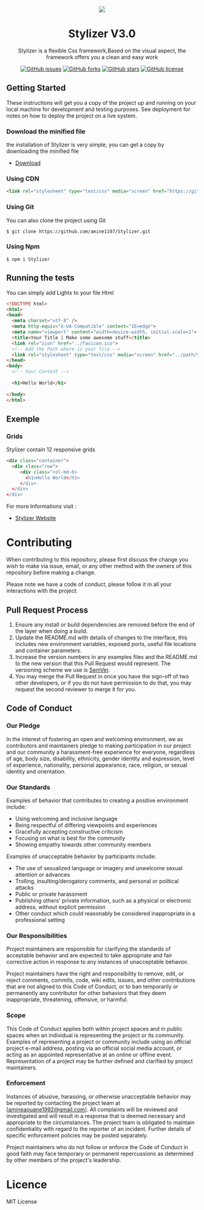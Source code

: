 <div  align="center">
<img src ="https://amine1107.github.io/Stylizer/assets/img/logos.png" />
  
  
# Stylizer V3.0
Stylizer is a flexible Css framework,Based on the visual aspect, the framework offers you a clean and easy work

[![GitHub issues](https://img.shields.io/github/issues/amine1107/Stylizer.svg)](https://github.com/amine1107/lightx/issues)
[![GitHub forks](https://img.shields.io/github/forks/amine1107/Stylizer.svg?style=flat-square)](https://github.com/amine1107/lightx/network)
[![GitHub stars](https://img.shields.io/github/stars/amine1107/Stylizer.svg?style=flat-square)](https://github.com/amine1107/Stylizer/stargazers)
[![GitHub license](https://img.shields.io/github/license/amine1107/Stylizer.svg?style=flat-square)](https://github.com/amine1107/Stylizer/blob/master/LICENSE)
</div>



## Getting Started 
These instructions will get you a copy of the project up and running on your local machine for development and testing purposes. See deployment for notes on how to deploy the project on a live system.
### Download the minified file
the installation of Stylizer is very simple, you can get a copy by downloading the minified file 
* [Download](https://gitcdn.xyz/cdn/amine1107/Stylizer/fa41b0c9fc0bfd7c3ac9083ba402cc724926136a/Stylizer.min.css)
### Using CDN
```html
<link rel="stylesheet" type="text/css" media="screen" href="https://gitcdn.xyz/repo/amine1107/Stylizer/master/Stylizer.min.css" />          
```
### Using Git
You can also clone the project using Git
```git
$ git clone https://github.com/amine1107/Stylizer.git
```
### Using Npm
```npm
$ npm i Stylizer
```
## Running the tests
You can simply add Lightx to your file Html
```html
<!DOCTYPE html>
<html>
<head>
  <meta charset="utf-8" />
  <meta http-equiv="X-UA-Compatible" content="IE=edge">
  <meta name="viewport" content="width=device-width, initial-scale=1">
  <title>Your Title | Make some awesome stuff</title>
  <link rel="icon" href="../favicon.ico">
  <!-- Add the Path where is your file --> 
  <link rel="stylesheet" type="text/css" media="screen" href="../path/Stylizer.min.css" />
</head>
<body>
  <!-- Your Content -->
  
  <h1>Hello World</h1>
  
</body>
</html>  
```
## Exemple
### Grids
Stylizer contain 12 responsive grids 
```html 
<div class="container">
  <div class="row">
     <div class="col-md-6>
       <h1>Hello World</h1>
     </div>
  </div>
</div>
```
For more Informations visit : 
* [Stylizer Website](https://amine1107.github.io/Stylizer/)

# Contributing

When contributing to this repository, please first discuss the change you wish to make via issue,
email, or any other method with the owners of this repository before making a change. 

Please note we have a code of conduct, please follow it in all your interactions with the project.

## Pull Request Process

1. Ensure any install or build dependencies are removed before the end of the layer when doing a 
   build.
2. Update the README.md with details of changes to the interface, this includes new environment 
   variables, exposed ports, useful file locations and container parameters.
3. Increase the version numbers in any examples files and the README.md to the new version that this
   Pull Request would represent. The versioning scheme we use is [SemVer](http://semver.org/).
4. You may merge the Pull Request in once you have the sign-off of two other developers, or if you 
   do not have permission to do that, you may request the second reviewer to merge it for you.

## Code of Conduct

### Our Pledge

In the interest of fostering an open and welcoming environment, we as
contributors and maintainers pledge to making participation in our project and
our community a harassment-free experience for everyone, regardless of age, body
size, disability, ethnicity, gender identity and expression, level of experience,
nationality, personal appearance, race, religion, or sexual identity and
orientation.

### Our Standards

Examples of behavior that contributes to creating a positive environment
include:

* Using welcoming and inclusive language
* Being respectful of differing viewpoints and experiences
* Gracefully accepting constructive criticism
* Focusing on what is best for the community
* Showing empathy towards other community members

Examples of unacceptable behavior by participants include:

* The use of sexualized language or imagery and unwelcome sexual attention or
advances
* Trolling, insulting/derogatory comments, and personal or political attacks
* Public or private harassment
* Publishing others' private information, such as a physical or electronic
  address, without explicit permission
* Other conduct which could reasonably be considered inappropriate in a
  professional setting

### Our Responsibilities

Project maintainers are responsible for clarifying the standards of acceptable
behavior and are expected to take appropriate and fair corrective action in
response to any instances of unacceptable behavior.

Project maintainers have the right and responsibility to remove, edit, or
reject comments, commits, code, wiki edits, issues, and other contributions
that are not aligned to this Code of Conduct, or to ban temporarily or
permanently any contributor for other behaviors that they deem inappropriate,
threatening, offensive, or harmful.

### Scope

This Code of Conduct applies both within project spaces and in public spaces
when an individual is representing the project or its community. Examples of
representing a project or community include using an official project e-mail
address, posting via an official social media account, or acting as an appointed
representative at an online or offline event. Representation of a project may be
further defined and clarified by project maintainers.

### Enforcement

Instances of abusive, harassing, or otherwise unacceptable behavior may be
reported by contacting the project team at [amineaouane1992@gmail.com]. All
complaints will be reviewed and investigated and will result in a response that
is deemed necessary and appropriate to the circumstances. The project team is
obligated to maintain confidentiality with regard to the reporter of an incident.
Further details of specific enforcement policies may be posted separately.

Project maintainers who do not follow or enforce the Code of Conduct in good
faith may face temporary or permanent repercussions as determined by other
members of the project's leadership.

# Licence 
MIT License
